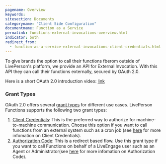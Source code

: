 ```yaml
---
pagename: Overview
keywords:
sitesection: Documents
categoryname: "Client Side Configuration"
documentname: Function as a Service
permalink: functions-external-invocations-overview.html
indicator: both
redirect_from:
  - function-as-a-service-external-invocations-client-credentials.html
---
```


To give brands the option to call their functions fberom outside of LivePerson's platform, we provide an API for External Invocation. With this API they can call their functions externally, secured by OAuth 2.0.

Here is a short OAuth 2.0 introduction video: [link](https://www.youtube.com/watch?v=CPbvxxslDTU)

### Grant Types
OAuth 2.0 offers several [grant types](https://oauth.net/2/grant-types/) for different use cases. LivePerson Functions supports the following two grant types:

1. [Client Credentials](function-as-a-service-external-invocations-client-credentials.html): This is the preferred way to authorize for machine-to-machine communication. Choose this option if you want to call functions from an external system such as a cron job (see [here](https://oauth.net/2/grant-types/client-credentials/) for more infomation on Client Credentials).
2. [Authorization Code](function-as-a-service-external-invocations-authorization-code.html): This is a redirect based flow. Use this grant type if you want to call Functions on behalf of a LiveEngage user such as an Agent or Administrator(see [here](https://oauth.net/2/grant-types/authorization-code/) for more infomation on Authorization Code).
